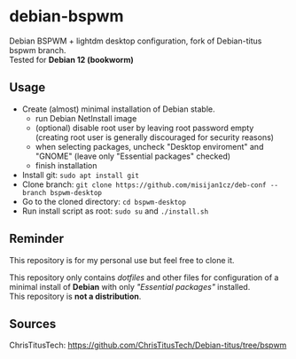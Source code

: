 # debian-bspwm

Debian BSPWM + lightdm desktop configuration, fork of Debian-titus bspwm branch.   
Tested for **Debian 12 (bookworm)**

## Usage

- Create (almost) minimal installation of Debian stable.
  - run Debian NetInstall image
  - (optional) disable root user by leaving root password empty (creating root user is generally discouraged for security reasons)
  - when selecting packages, uncheck "Desktop enviroment" and "GNOME" (leave only "Essential packages" checked)
  - finish installation
- Install git: `sudo apt install git`
- Clone branch: `git clone https://github.com/misijan1cz/deb-conf --branch bspwm-desktop`
- Go to the cloned directory: `cd bspwm-desktop`
- Run install script as root: `sudo su` and `./install.sh`

## Reminder

This repository is for my personal use but feel free to clone it.

This repository only contains *dotfiles* and other files for configuration of a minimal install of **Debian** with only *"Essential packages"* installed.   
This repository is **not a distribution**.

## Sources

ChrisTitusTech: <https://github.com/ChrisTitusTech/Debian-titus/tree/bspwm>

